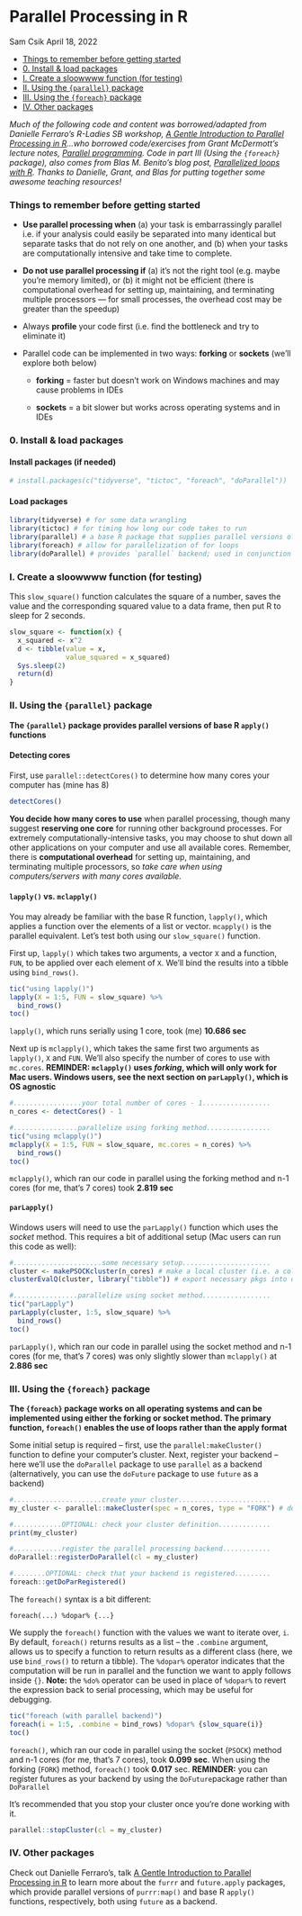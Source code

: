 Parallel Processing in R
================
Sam Csik
April 18, 2022

-   [Things to remember before getting
    started](#things-to-remember-before-getting-started)
-   [0. Install & load packages](#0-install--load-packages)
-   [I. Create a sloowwww function (for
    testing)](#i-create-a-sloowwww-function-for-testing)
-   [II. Using the `{parallel}` package](#ii-using-the-parallel-package)
-   [III. Using the `{foreach}` package](#iii-using-the-foreach-package)
-   [IV. Other packages](#iv-other-packages)

*Much of the following code and content was borrowed/adapted from
Danielle Ferraro’s R-Ladies SB workshop, [A Gentle Introduction to
Parallel Processing in
R](https://danielleferraro.github.io/rladies-sb-parallel/#1)…who
borrowed code/exercises from Grant McDermott’s lecture notes, [Parallel
programming](https://raw.githack.com/uo-ec607/lectures/master/12-parallel/12-parallel.html).
Code in part III (Using the `{foreach}` package), also comes from Blas
M. Benito’s blog post, [Parallelized loops with
R](https://www.blasbenito.com/post/02_parallelizing_loops_with_r/).
Thanks to Danielle, Grant, and Blas for putting together some awesome
teaching resources!*

### Things to remember before getting started

-   **Use parallel processing when** (a) your task is embarrassingly
    parallel i.e. if your analysis could easily be separated into many
    identical but separate tasks that do not rely on one another,
    and (b) when your tasks are computationally intensive and take time
    to complete.

-   **Do not use parallel processing if** (a) it’s not the right tool
    (e.g. maybe you’re memory limited), or (b) it might not be efficient
    (there is computational overhead for setting up, maintaining, and
    terminating multiple processors — for small processes, the overhead
    cost may be greater than the speedup)

-   Always **profile** your code first (i.e. find the bottleneck and try
    to eliminate it)

-   Parallel code can be implemented in two ways: **forking** or
    **sockets** (we’ll explore both below)

    -   **forking** = faster but doesn’t work on Windows machines and
        may cause problems in IDEs

    -   **sockets** = a bit slower but works across operating systems
        and in IDEs

### 0. Install & load packages

#### Install packages (if needed)

``` r
# install.packages(c("tidyverse", "tictoc", "foreach", "doParallel"))
```

#### Load packages

``` r
library(tidyverse) # for some data wrangling
library(tictoc) # for timing how long our code takes to run
library(parallel) # a base R package that supplies parallel versions of the `apply` functions
library(foreach) # allow for parallelization of for loops
library(doParallel) # provides `parallel` backend; used in conjunction with `foreach`; `{doFuture}` provides the futures backend
```

### I. Create a sloowwww function (for testing)

This `slow_square()` function calculates the square of a number, saves
the value and the corresponding squared value to a data frame, then put
R to sleep for 2 seconds.

``` r
slow_square <- function(x) {
  x_squared <- x^2 
  d <- tibble(value = x, 
              value_squared = x_squared)
  Sys.sleep(2)
  return(d)
}
```

### II. Using the `{parallel}` package

**The `{parallel}` package provides parallel versions of base R
`apply()` functions**

#### Detecting cores

First, use `parallel::detectCores()` to determine how many cores your
computer has (mine has 8)

``` r
detectCores()
```

**You decide how many cores to use** when parallel processing, though
many suggest **reserving one core** for running other background
processes. For extremely computationally-intensive tasks, you may choose
to shut down all other applications on your computer and use all
available cores. Remember, there is **computational overhead** for
setting up, maintaining, and terminating multiple processors, so *take
care when using computers/servers with many cores available.*

#### `lapply()` vs. `mclapply()`

You may already be familiar with the base R function, `lapply()`, which
applies a function over the elements of a list or vector. `mcapply()` is
the parallel equivalent. Let’s test both using our `slow_square()`
function.

First up, `lapply()` which takes two arguments, a vector `X` and a
function, `FUN`, to be applied over each element of `X`. We’ll bind the
results into a tibble using `bind_rows()`.

``` r
tic("using lapply()")
lapply(X = 1:5, FUN = slow_square) %>% 
  bind_rows()
toc()
```

`lapply()`, which runs serially using 1 core, took (me) **10.686 sec**

Next up is `mclapply()`, which takes the same first two arguments as
`lapply()`, `X` and `FUN`. We’ll also specify the number of cores to use
with `mc.cores`. **REMINDER: `mclapply()` uses *forking*, which will
only work for Mac users. Windows users, see the next section on
`parLapply()`, which is OS agnostic**

``` r
#.................your total number of cores - 1.................
n_cores <- detectCores() - 1 

#................parallelize using forking method................
tic("using mclapply()")
mclapply(X = 1:5, FUN = slow_square, mc.cores = n_cores) %>% 
  bind_rows()
toc()
```

`mclapply()`, which ran our code in parallel using the forking method
and n-1 cores (for me, that’s 7 cores) took **2.819 sec**

#### `parLapply()`

Windows users will need to use the `parLapply()` function which uses the
*socket* method. This requires a bit of additional setup (Mac users can
run this code as well):

``` r
#......................some necessary setup......................
cluster <- makePSOCKcluster(n_cores) # make a local cluster (i.e. a collection of cores on our computer)
clusterEvalQ(cluster, library("tibble")) # export necessary pkgs into our cluster 

#................parallelize using socket method.................
tic("parLapply")
parLapply(cluster, 1:5, slow_square) %>% 
  bind_rows()
toc()
```

`parLapply()`, which ran our code in parallel using the socket method
and n-1 cores (for me, that’s 7 cores) was only slightly slower than
`mclapply()` at **2.886 sec**

### III. Using the `{foreach}` package

**The `{foreach}` package works on all operating systems and can be
implemented using either the forking or socket method. The primary
function, `foreach()` enables the use of loops rather than the apply
format**

Some initial setup is required – first, use the `parallel:makeCluster()`
function to define your computer’s cluster. Next, register your backend
– here we’ll use the `doParallel` package to use `parallel` as a backend
(alternatively, you can use the `doFuture` package to use `future` as a
backend)

``` r
#......................create your cluster.......................
my_cluster <- parallel::makeCluster(spec = n_cores, type = "FORK") # default type = "PSOCK"; alt = "FORK"

#............OPTIONAL: check your cluster definition.............
print(my_cluster)

#............register the parallel processing backend............
doParallel::registerDoParallel(cl = my_cluster)

#........OPTIONAL: check that your backend is registered.........
foreach::getDoParRegistered()
```

The `foreach()` syntax is a bit different:

`foreach(...) %dopar% {...}`

We supply the `foreach()` function with the values we want to iterate
over, `i`. By default, `foreach()` returns results as a list – the
`.combine` argument, allows us to specify a function to return results
as a different class (here, we use `bind_rows()` to return a tibble).
The `%dopar%` operator indicates that the computation will be run in
parallel and the function we want to apply follows inside `{}`.
**Note:** the `%do%` operator can be used in place of `%dopar%` to
revert the expression back to serial processing, which may be useful for
debugging.

``` r
tic("foreach (with parallel backend)")
foreach(i = 1:5, .combine = bind_rows) %dopar% {slow_square(i)}
toc()
```

`foreach()`, which ran our code in parallel using the socket (`PSOCK`)
method and n-1 cores (for me, that’s 7 cores), took **0.099 sec**. When
using the forking (`FORK`) method, `foreach()` took **0.017**
sec. **REMINDER:** you can register futures as your backend by using the
`DoFuture`package rather than `DoParallel`

It’s recommended that you stop your cluster once you’re done working
with it.

``` r
parallel::stopCluster(cl = my_cluster)
```

### IV. Other packages

Check out Danielle Ferraro’s, talk [A Gentle Introduction to Parallel
Processing in
R](https://danielleferraro.github.io/rladies-sb-parallel/#1) to learn
more about the `furrr` and `future.apply` packages, which provide
parallel versions of `purrr:map()` and base R `apply()` functions,
respectively, both using `future` as a backend.
